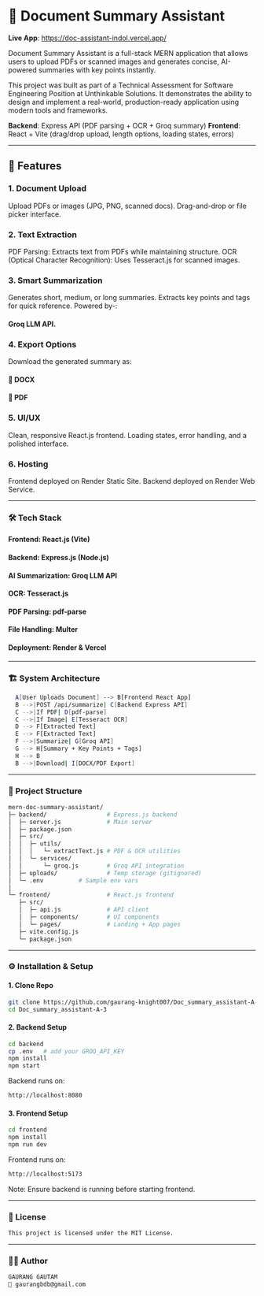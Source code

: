# 📄 Document Summary Assistant

**Live App**: https://doc-assistant-indol.vercel.app/

Document Summary Assistant is a full-stack MERN application that allows users to upload PDFs or scanned images and generates concise, AI-powered summaries with key points instantly.

This project was built as part of a Technical Assessment for Software Engineering Position at Unthinkable Solutions. It demonstrates the ability to design and implement a real-world, production-ready application using modern tools and frameworks.

**Backend**: Express API (PDF parsing + OCR + Groq summary)
**Frontend**: React + Vite (drag/drop upload, length options, loading states, errors)

---

## 🚀 Features

### 1. Document Upload
Upload PDFs or images (JPG, PNG, scanned docs).
Drag-and-drop or file picker interface.

### 2. Text Extraction
PDF Parsing: Extracts text from PDFs while maintaining structure.
OCR (Optical Character Recognition): Uses Tesseract.js for scanned images.

### 3. Smart Summarization
Generates short, medium, or long summaries.
Extracts key points and tags for quick reference.
Powered by-: 
#### Groq LLM API.

### 4. Export Options
Download the generated summary as:
#### 📑 DOCX
#### 📕 PDF

### 5. UI/UX
Clean, responsive React.js frontend.
Loading states, error handling, and a polished interface.

### 6. Hosting
Frontend deployed on Render Static Site.
Backend deployed on Render Web Service.

---

### 🛠️ Tech Stack
#### Frontend: React.js (Vite)
#### Backend: Express.js (Node.js)
#### AI Summarization: Groq LLM API
#### OCR: Tesseract.js
#### PDF Parsing: pdf-parse
#### File Handling: Multer
#### Deployment: Render & Vercel

---

### 🏗️ System Architecture
```bash
  A[User Uploads Document] --> B[Frontend React App]
  B -->|POST /api/summarize| C[Backend Express API]
  C -->|If PDF| D[pdf-parse]
  C -->|If Image| E[Tesseract OCR]
  D --> F[Extracted Text]
  E --> F[Extracted Text]
  F -->|Summarize| G[Groq API]
  G --> H[Summary + Key Points + Tags]
  H --> B
  B -->|Download| I[DOCX/PDF Export]
```

---

### 📂 Project Structure
```bash
mern-doc-summary-assistant/
├─ backend/                 # Express.js backend
│  ├─ server.js             # Main server
│  ├─ package.json
│  ├─ src/
│  │  ├─ utils/
│  │  │   └─ extractText.js # PDF & OCR utilities
│  │  └─ services/
│  │      └─ groq.js        # Groq API integration
│  ├─ uploads/              # Temp storage (gitignored)
│  └─ .env          # Sample env vars
│
└─ frontend/                # React.js frontend
   ├─ src/
   │  ├─ api.js             # API client
   │  ├─ components/        # UI components
   │  └─ pages/             # Landing + App pages
   ├─ vite.config.js
   └─ package.json
```

---

### ⚙️ Installation & Setup
#### 1. Clone Repo
```bash
git clone https://github.com/gaurang-knight007/Doc_summary_assistant-A-3.git
cd Doc_summary_assistant-A-3
```
#### 2. Backend Setup
```bash
cd backend
cp .env   # add your GROQ_API_KEY
npm install
npm start
```
Backend runs on: 
```bash
http://localhost:8080
```
#### 3. Frontend Setup
```bash
cd frontend
npm install
npm run dev
```
Frontend runs on: 
```bash
http://localhost:5173
```

Note: Ensure backend is running before starting frontend.

---

### 📜 License
```bash
This project is licensed under the MIT License.
```
---
### 👨‍💻 Author
```bash
GAURANG GAUTAM
📧 gaurangbdb@gmail.com
```
